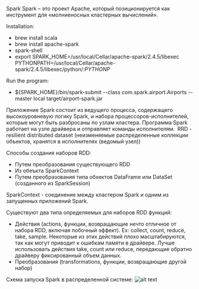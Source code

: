 Spark
Spark – это проект Apache, который позиционируется как инструмент для «молниеносных кластерных вычислений». 

Installation:
- brew install scala
- brew install apache-spark
- spark-shell
- export SPARK_HOME=/usr/local/Cellar/apache-spark/2.4.5/libexec 
PYTHONPATH=/usr/local/Cellar/apache-spark/2.4.5/libexec/python/:$PYTHONP$

Run the program:
- ${SPARK_HOME}/bin/spark-submit --class com.spark.airport.Airports --master local target/airport-spark.jar 

Приложение Spark состоит из ведущего процесса, содержащего высокоуровневую логику Spark, и набора процессоров-исполнителей, которые могут быть разбросаны по узлам кластера. Программа Spark работает на узле драйвера и отправляет команды исполнителям. 
 RRD - resilient distributed dataset (неизменяемые распределенные коллекции объектов, хранятся в исполнителях (ведомый узел))
 
Способы создания наборов RDD:
- Путем преобразования существующего RDD
- Из обеъкта SparkContext
- Путем преобразования типа обхектов DataFrame или DataSet (созданного из SparkSession)

SparkContext - соединение между кластером Spark и одним из запущенных приложений Spark. 

Существуют два типа определяемых для наборов RDD функций:
- Действия (actions, функции, возвращающие нечто отличное от набора RDD, включая побочный эффект). Ex: collect, count, reduce, take, sample. Некоторые из этих действий плохо масштабируются, так как могут приводит к ошибкам памяти в драйвере. Лучше использовать действия take, count или reduce, передающие обратно драйверу фиксированный объем данных.
- Преобразования (transformations, функции, возвращающие другой набор)

Схема запуска Spark в распределенной системе:
![alt text](figures/img.png)
